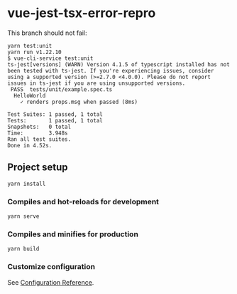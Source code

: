 # vue-jest-tsx-error-repro

This branch should not fail:
```
yarn test:unit
yarn run v1.22.10
$ vue-cli-service test:unit
ts-jest[versions] (WARN) Version 4.1.5 of typescript installed has not been tested with ts-jest. If you're experiencing issues, consider using a supported version (>=2.7.0 <4.0.0). Please do not report issues in ts-jest if you are using unsupported versions.
 PASS  tests/unit/example.spec.ts
  HelloWorld
    ✓ renders props.msg when passed (8ms)

Test Suites: 1 passed, 1 total
Tests:       1 passed, 1 total
Snapshots:   0 total
Time:        3.948s
Ran all test suites.
Done in 4.52s.
```

## Project setup
```
yarn install
```

### Compiles and hot-reloads for development
```
yarn serve
```

### Compiles and minifies for production
```
yarn build
```

### Customize configuration
See [Configuration Reference](https://cli.vuejs.org/config/).
